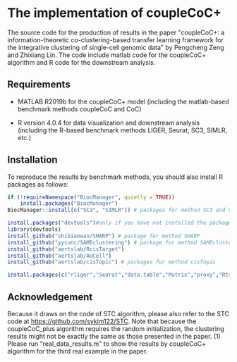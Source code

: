 # The implementation of coupleCoC+
The source code for the production of results in the paper "coupleCoC+: a information-theoretic co-clustering-based transfer learning framework for the integrative clustering of single-cell genomic data" by Pengcheng Zeng and Zhixiang Lin. The code include matlab code for the coupleCoC+ algorithm and R code for the downstream analysis. 

## Requirements
* MATLAB R2019b for the coupleCoC+ model (including the matlab-based benchmark methods coupleCoC and CoC)
- R version 4.0.4 for data visualization and downstream analysis (including the R-based benchmark methods LIGER, Seurat, SC3, SIMLR, etc.)

## Installation
To reproduce the results by benchmark methods, you should also install R packages as follows:
```R
if (!requireNamespace("BiocManager", quietly = TRUE))
    install.packages("BiocManager")
BiocManager::install(c("SC3", "SIMLR")) # packages for method SC3 and SIMLR
```
```R
install.packages("devtools")#only if you have not installed the package "devtools"
library(devtools)
install_github("shibiaowan/SHARP") # package for method SHARP
install_github("yycunc/SAMEclustering") # package for method SAMEclustering
install_github("aertslab/RcisTarget")
install_github("aertslab/AUCell")
install_github("aertslab/cisTopic") # packages for method cisTopic
```
```R
install.packages(c("rliger","Seurat","data.table","Matrix","proxy","Rtsne","densityClust","data.table","irlba","umap","ggplot2")) # packages for methods LIGER, Seurat, Cusanovich2018 and data visualization
```
## Acknowledgement
Because it draws on the code of STC algorithm, please also refer to the STC code at https://github.com/sykim122/STC. Note that because the coupleCoC_plus algorithm requires the random initialization, the clustering results might not be exactly the same as those presented in the paper.
(1) Please run "real_data_results.m" to show the results by coupleCoC+ algorithm for the third real example in the paper.
